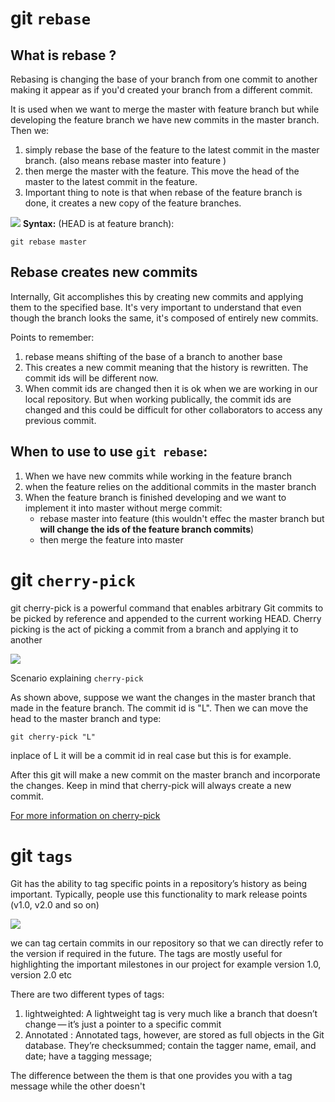 # git `rebase`

## What is rebase ?

Rebasing is changing the base of your branch from one commit to another making it appear as if you'd created your branch from a different commit.

It is used when we want to merge the master with feature branch but while developing the feature branch we have new commits in the master branch. Then we:
1. simply rebase the base of the feature to the latest commit in the master branch. (also means rebase master into feature )
2. then merge the master with the feature. This move the head of the master to the latest commit in the feature.
3. Important thing to note is that when rebase of the feature branch is done, it creates a new copy of the feature branches.

![](https://wac-cdn.atlassian.com/dam/jcr:4e576671-1b7f-43db-afb5-cf8db8df8e4a/01%20What%20is%20git%20rebase.svg?cdnVersion=495)
**Syntax:**
(HEAD is at feature branch):
```git
git rebase master
```
## Rebase creates new commits

Internally, Git accomplishes this by creating new commits and applying them to the specified base. It's very important to understand that even though the branch looks the same, it's composed of entirely new commits.

Points to remember:
1. rebase means shifting of the base of a branch to another base
2. This creates a new commit meaning that the history is rewritten. The commit ids will be different now.
3. When commit ids are changed then it is ok when we are working in our local repository. But when working publically, the commit ids are changed and this could be difficult for other collaborators to access any previous commit.

## When to use to use `git rebase`:
1. When we have new commits while working in the feature branch
2. when the feature relies on the additional commits in the master branch
3. When the feature branch is finished developing and we want to implement it into master without merge commit: 
    - rebase master into feature (this wouldn't effec the master branch but **will change the ids of the feature branch commits**)
    - then merge the feature into master

# git `cherry-pick`

git cherry-pick is a powerful command that enables arbitrary Git commits to be picked by reference and appended to the current working HEAD. Cherry picking is the act of picking a commit from a branch and applying it to another

![](https://i.stack.imgur.com/j2D9C.gif)


Scenario explaining `cherry-pick`

As shown above, suppose we want the changes in the master branch that made in the feature branch. The commit id is "L". Then we can move the head to the master branch and type:

```
git cherry-pick "L"
```
inplace of L it will be a commit id in real case but this is for example. 

After this git will make a new commit on the master branch and incorporate the changes. Keep in mind that cherry-pick will always create a new commit.

[For more information on cherry-pick](https://www.atlassian.com/git/tutorials/cherry-pick)

# git `tags`

Git has the ability to tag specific points in a repository’s history as being important. Typically, people use this functionality to mark release points (v1.0, v2.0 and so on)

![](https://i.stack.imgur.com/qLEtr.png)

we can tag certain commits in our repository so that we can directly refer to the version if required in the future. The tags are mostly useful for highlighting the important milestones in our project for example version 1.0, version 2.0 etc

There are two different types of tags:
1. lightweighted: A lightweight tag is very much like a branch that doesn’t change — it’s just a pointer to a specific commit
2. Annotated : Annotated tags, however, are stored as full objects in the Git database. They’re checksummed; contain the tagger name, email, and date; have a tagging message;

The difference between the them is that one provides you with a tag message while the other doesn't